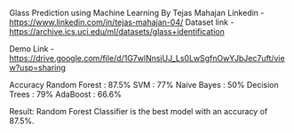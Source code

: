 Glass Prediction using Machine Learning
By Tejas Mahajan
Linkedin - https://www.linkedin.com/in/tejas-mahajan-04/
Dataset link - https://archive.ics.uci.edu/ml/datasets/glass+identification

Demo Link - https://drive.google.com/file/d/1G7wlNnsiUJ_Ls0LwSgfnOwYJbJec7uft/view?usp=sharing

Accuracy
Random Forest : 87.5%
SVM : 77%
Naive Bayes : 50%
Decision Trees : 79%
AdaBoost : 66.6%

Result:
Random Forest Classifier is the best model with an accuracy of 87.5%.
